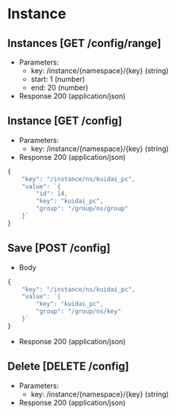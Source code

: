 # Instance
## Instances [GET /config/range]
+ Parameters:
    - key: /instance/{namespace}/{key} (string)
    - start: 1 (number)
    - end: 20 (number)
+ Response 200 (application/json)
    
    
## Instance [GET /config]
+ Parameters:
    - key: /instance/{namespace}/{key} (string)
+ Response 200 (application/json)
```javascript
{
	"key": "/instance/ns/kuidai_pc",
	"value": `{
		"id": 14,
		"key": "kuidai_pc",
		"group": "/group/ns/group"
	}`
}
```

## Save [POST /config]
+ Body
```javascript
{
	"key": "/instance/ns/kuidai_pc",
	"value": `{
		"key": "kuidai_pc",
		"group": "/group/ns/key"
	}`
}
```
+ Response 200 (application/json)

## Delete [DELETE /config]
+ Parameters:
    - key: /instance/{namespace}/{key} (string)
+ Response 200 (application/json)
